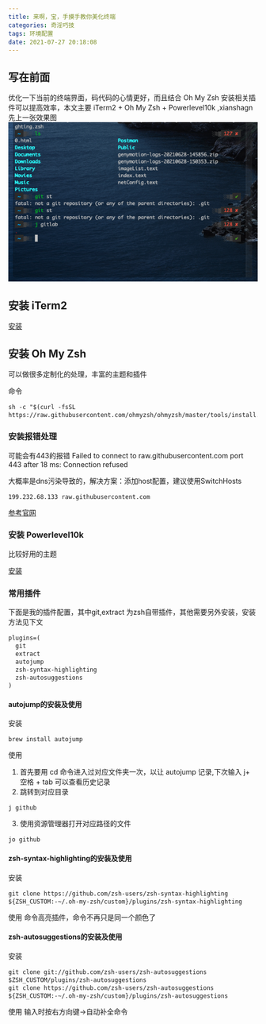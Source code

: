 ```yaml
---
title: 来啊，宝，手摸手教你美化终端
categories: 奇淫巧技
tags: 环境配置
date: 2021-07-27 20:18:08
---
```


## 写在前面

优化一下当前的终端界面，码代码的心情更好，而且结合 Oh My Zsh 安装相关插件可以提高效率，本文主要 iTerm2 + Oh My Zsh + Powerlevel10k ,xianshagn 先上一张效果图 ![效果图](../img/zsh_tips.png)

## 安装 iTerm2

[安装](https://iterm2.com/)

## 安装 Oh My Zsh

可以做很多定制化的处理，丰富的主题和插件

命令
```
sh -c "$(curl -fsSL https://raw.githubusercontent.com/ohmyzsh/ohmyzsh/master/tools/install.sh)"
```
### 安装报错处理
可能会有443的报错
 Failed to connect to raw.githubusercontent.com port 443 after 18 ms: Connection refused

大概率是dns污染导致的，解决方案：添加host配置，建议使用SwitchHosts
```
199.232.68.133 raw.githubusercontent.com
```

[参考官网](https://ohmyz.sh/)

### 安装 Powerlevel10k

比较好用的主题

[安装](https://github.com/romkatv/powerlevel10k/)

### 常用插件
下面是我的插件配置，其中git,extract 为zsh自带插件，其他需要另外安装，安装方法见下文

```
plugins=(
  git
  extract
  autojump
  zsh-syntax-highlighting
  zsh-autosuggestions
)
```
#### autojump的安装及使用
安装
```
brew install autojump
```
使用
1. 首先要用 cd 命令进入过对应文件夹一次，以让 autojump 记录,下次输入 j+ 空格 + tab 可以查看历史记录
2. 跳转到对应目录
```
j github
```
3. 使用资源管理器打开对应路径的文件
```
jo github
```
#### zsh-syntax-highlighting的安装及使用
安装
```
git clone https://github.com/zsh-users/zsh-syntax-highlighting ${ZSH_CUSTOM:-~/.oh-my-zsh/custom}/plugins/zsh-syntax-highlighting
```
使用
命令高亮插件，命令不再只是同一个颜色了

#### zsh-autosuggestions的安装及使用
安装
```
git clone git://github.com/zsh-users/zsh-autosuggestions $ZSH_CUSTOM/plugins/zsh-autosuggestions
git clone https://github.com/zsh-users/zsh-autosuggestions ${ZSH_CUSTOM:-~/.oh-my-zsh/custom}/plugins/zsh-autosuggestions
```
使用
输入时按右方向键→自动补全命令